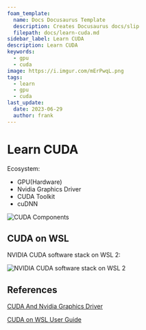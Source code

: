 ```yaml
---
foam_template:
  name: Docs Docusaurus Template
  description: Creates Docusaurus docs/slip
  filepath: docs/learn-cuda.md
sidebar_label: Learn CUDA
description: Learn CUDA
keywords:
  - gpu
  - cuda
image: https://i.imgur.com/mErPwqL.png
tags:
  - learn
  - gpu
  - cuda
last_update:
  date: 2023-06-29
  author: frank
---
```


# Learn CUDA

Ecosystem:

- GPU(Hardware)
- Nvidia Graphics Driver
- CUDA Toolkit
- cuDNN

![CUDA Components](https://docs.nvidia.com/deploy/cuda-compatibility/graphics/CUDA-components.png)

## CUDA on WSL

NVIDIA CUDA software stack on WSL 2:

![NVIDIA CUDA software stack on WSL 2](https://docs.nvidia.com/cuda/wsl-user-guide/_images/wsl-launch-upt-0625-rz.png)


## References

[CUDA And Nvidia Graphics Driver](https://docs.nvidia.com/deploy/cuda-compatibility/index.html)

[CUDA on WSL User Guide](https://docs.nvidia.com/cuda/wsl-user-guide/index.html)
